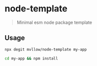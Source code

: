 # node-template

> Minimal esm node package template

## Usage

```sh
npx degit mvllow/node-template my-app

cd my-app && npm install
```
